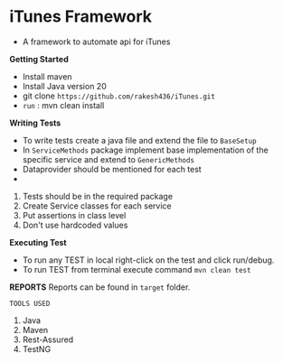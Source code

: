 # iTunes Framework
- A framework to automate api for iTunes

**Getting Started**
- Install maven
- Install Java version 20
- git clone `https://github.com/rakesh436/iTunes.git`
- `run` : mvn clean install

**Writing Tests**

- To write tests create a java file and extend the file to `BaseSetup`
- In `ServiceMethods` package implement base implementation of the specific service and extend to `GenericMethods`
- Dataprovider should be mentioned for each test
- 
1. Tests should be in the required package
2. Create Service classes for each service
3. Put assertions in class level
4. Don't use hardcoded values

**Executing Test**
- To run any TEST in local right-click on the test and click run/debug.
- To run TEST from terminal execute command `mvn clean test`

**REPORTS**
Reports can be found in `target` folder.

`TOOLS USED`
1. Java
2. Maven
3. Rest-Assured
4. TestNG